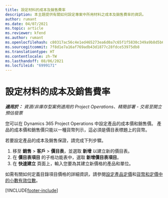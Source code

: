 ```yaml
---
title: 設定材料的成本及銷售費率
description: 本主題提供有關如何設定專案中所用材料之成本及銷售費率的資訊。
author: rumant
ms.date: 04/07/2021
ms.topic: article
ms.reviewer: kfend
ms.author: rumant
ms.openlocfilehash: c80317ac56c4e1ed465273ea6d0a7c65f1f5830c349a9b8d5b6f7f8d92424c7b
ms.sourcegitcommit: 7f8d1e7a16af769adb43d1877c28fdce53975db8
ms.translationtype: HT
ms.contentlocale: zh-TW
ms.lasthandoff: 08/06/2021
ms.locfileid: "6999171"
---
```

# <a name="set-up-cost-and-sales-rates-for-materials"></a>設定材料的成本及銷售費率

_**適用於：** 資源/非庫存型案例適用的 Project Operations、精簡部署 - 交易至開立預估發票_

您可以在 Dynamics 365 Project Operations 中設定產品的成本價和銷售價。 產品的成本價和銷售價只能以一種貨幣列示，這必須是價目表標題上的貨幣。

若要設定產品的成本及銷售保證，請完成下列步驟。 

1. 移至 **銷售** > **客戶** > **價目表**，並選取 **新增** 以建立新的價目表。 
2. 在 **價目表項目** 的子格功能表中，選取 **新增價目表項目**。 
3. 在 **快速建立** 頁面上，輸入您要為其建立新價格的產品和單位。

如需有關如何定義目錄項目價格的詳細資訊，請參閱[設定產品定價](/dynamics365/sales-enterprise/create-price-lists-price-list-items-define-pricing-products.md)和[貨幣和定價中的小數有效位數](/dynamics365/sales-enterprise/decimal-precision-currency-pricing.md)。

[!INCLUDE[footer-include](../includes/footer-banner.md)]
